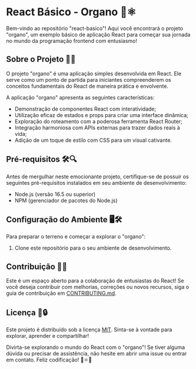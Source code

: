 # React Básico - Organo 🚀⚛️

Bem-vindo ao repositório "react-basico"! Aqui você encontrará o projeto "organo", um exemplo básico de aplicação React para começar sua jornada no mundo da programação frontend com entusiasmo!

## Sobre o Projeto 📝🌟

O projeto "organo" é uma aplicação simples desenvolvida em React. Ele serve como um ponto de partida para iniciantes compreenderem os conceitos fundamentais do React de maneira prática e envolvente.

A aplicação "organo" apresenta as seguintes características:

- Demonstração de componentes React com interatividade;
- Utilização eficaz de estados e props para criar uma interface dinâmica;
- Exploração do roteamento com a poderosa ferramenta React Router;
- Integração harmoniosa com APIs externas para trazer dados reais à vida;
- Adição de um toque de estilo com CSS para um visual cativante.

## Pré-requisitos 🛠️🔍

Antes de mergulhar neste emocionante projeto, certifique-se de possuir os seguintes pré-requisitos instalados em seu ambiente de desenvolvimento:

- Node.js (versão 16.5 ou superior)
- NPM (gerenciador de pacotes do Node.js)

## Configuração do Ambiente 🖥️🛠️

Para preparar o terreno e começar a explorar o "organo":

1. Clone este repositório para o seu ambiente de desenvolvimento.

<!-- Continue aqui com os próximos passos de configuração do ambiente, como instalação de dependências e início do servidor. Certifique-se de fornecer instruções claras para os iniciantes seguirem! -->

## Contribuição 🤝🌟

Este é um espaço aberto para a colaboração de entusiastas do React! Se você deseja contribuir com melhorias, correções ou novos recursos, siga o guia de contribuição em [CONTRIBUTING.md](link-para-o-contributing.md).

## Licença 📜🔒

Este projeto é distribuído sob a licença [MIT](https://opensource.org/licenses/MIT). Sinta-se à vontade para explorar, aprender e compartilhar!

Divirta-se explorando o mundo do React com o "organo"! Se tiver alguma dúvida ou precisar de assistência, não hesite em abrir uma issue ou entrar em contato. Feliz codificação! 🚀⚛️🎉
